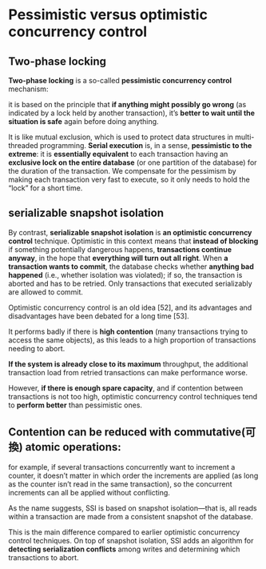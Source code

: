 # Pessimistic versus optimistic concurrency control
## Two-phase locking
**Two-phase locking** is a so-called **pessimistic concurrency control** mechanism:

it is based on the principle that **if anything might possibly go wrong** (as indicated by a lock held by another transaction), it’s **better to wait until the situation is safe** again before doing anything.

It is like mutual exclusion, which is used to protect data structures in multi-threaded programming.
**Serial execution** is, in a sense, **pessimistic to the extreme**:
it is **essentially equivalent** to each transaction having an **exclusive lock on the entire database** (or one partition of the database) for the duration of the transaction. We compensate for the pessimism by making each transaction very fast to execute, so it only needs to hold the “lock” for a short time.

## serializable snapshot isolation
By contrast, **serializable snapshot isolation** is **an optimistic concurrency control** technique. Optimistic in this context means that **instead of blocking** if something potentially dangerous happens, **transactions continue anyway**, in the hope that **everything will turn out all right**. When **a transaction wants to commit**, the database checks whether **anything bad happened** (i.e., whether isolation was violated); if so, the transaction is aborted and has to be retried. Only transactions that executed serializably are allowed to commit.

Optimistic concurrency control is an old idea [52], and its advantages and disadvantages have been debated for a long time [53].

It performs badly if there is **high contention** (many transactions trying to access the same objects), as this leads to a high proportion of transactions needing to abort.

**If the system is already close to its maximum** throughput, the additional transaction load from retried transactions can make performance worse.

However, **if there is enough spare capacity**,
and if contention between transactions is not too high,
optimistic concurrency control techniques tend to **perform better** than pessimistic ones.

## Contention can be reduced with commutative(可換) atomic operations:

for example, if several transactions concurrently want to increment a counter, it doesn’t matter in which order the increments are applied (as long as the counter isn’t read in the same transaction), so the concurrent increments can all be applied without conflicting.

As the name suggests, SSI is based on snapshot isolation—that is, all reads within a transaction are made from a consistent snapshot of the database.

This is the main difference compared to earlier optimistic concurrency control techniques. On top of snapshot isolation, SSI adds an algorithm for **detecting serialization conflicts** among writes and determining which transactions to abort.
